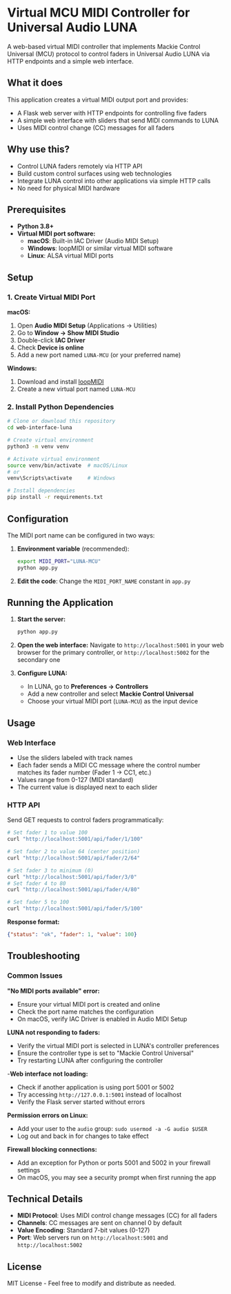 # Virtual MCU MIDI Controller for Universal Audio LUNA

A web-based virtual MIDI controller that implements Mackie Control Universal (MCU) protocol to control faders in Universal Audio LUNA via HTTP endpoints and a simple web interface.

## What it does

This application creates a virtual MIDI output port and provides:
- A Flask web server with HTTP endpoints for controlling five faders
- A simple web interface with sliders that send MIDI commands to LUNA
- Uses MIDI control change (CC) messages for all faders

## Why use this?

- Control LUNA faders remotely via HTTP API
- Build custom control surfaces using web technologies
- Integrate LUNA control into other applications via simple HTTP calls
- No need for physical MIDI hardware

## Prerequisites

- **Python 3.8+**
- **Virtual MIDI port software:**
  - **macOS**: Built-in IAC Driver (Audio MIDI Setup)
  - **Windows**: loopMIDI or similar virtual MIDI software
  - **Linux**: ALSA virtual MIDI ports

## Setup

### 1. Create Virtual MIDI Port

**macOS:**
1. Open **Audio MIDI Setup** (Applications → Utilities)
2. Go to **Window → Show MIDI Studio**
3. Double-click **IAC Driver**
4. Check **Device is online**
5. Add a new port named `LUNA-MCU` (or your preferred name)

**Windows:**
1. Download and install [loopMIDI](https://www.tobias-erichsen.de/software/loopmidi.html)
2. Create a new virtual port named `LUNA-MCU`

### 2. Install Python Dependencies

```bash
# Clone or download this repository
cd web-interface-luna

# Create virtual environment
python3 -m venv venv

# Activate virtual environment
source venv/bin/activate  # macOS/Linux
# or
venv\Scripts\activate     # Windows

# Install dependencies
pip install -r requirements.txt
```

## Configuration

The MIDI port name can be configured in two ways:

1. **Environment variable** (recommended):
   ```bash
   export MIDI_PORT="LUNA-MCU"
   python app.py
   ```

2. **Edit the code**: Change the `MIDI_PORT_NAME` constant in `app.py`

## Running the Application

1. **Start the server:**
   ```bash
   python app.py
   ```

2. **Open the web interface:**
   Navigate to `http://localhost:5001` in your web browser for the primary
   controller, or `http://localhost:5002` for the secondary one

3. **Configure LUNA:**
   - In LUNA, go to **Preferences → Controllers**
   - Add a new controller and select **Mackie Control Universal**
   - Choose your virtual MIDI port (`LUNA-MCU`) as the input device

## Usage

### Web Interface
- Use the sliders labeled with track names
- Each fader sends a MIDI CC message where the control number matches its fader number (Fader 1 → CC1, etc.)
- Values range from 0-127 (MIDI standard)
- The current value is displayed next to each slider

### HTTP API
Send GET requests to control faders programmatically:

```bash
# Set fader 1 to value 100
curl "http://localhost:5001/api/fader/1/100"

# Set fader 2 to value 64 (center position)
curl "http://localhost:5001/api/fader/2/64"

# Set fader 3 to minimum (0)
curl "http://localhost:5001/api/fader/3/0"
# Set fader 4 to 80
curl "http://localhost:5001/api/fader/4/80"

# Set fader 5 to 100
curl "http://localhost:5001/api/fader/5/100"
```

**Response format:**
```json
{"status": "ok", "fader": 1, "value": 100}
```

## Troubleshooting

### Common Issues

**"No MIDI ports available" error:**
- Ensure your virtual MIDI port is created and online
- Check the port name matches the configuration
- On macOS, verify IAC Driver is enabled in Audio MIDI Setup

**LUNA not responding to faders:**
- Verify the virtual MIDI port is selected in LUNA's controller preferences
- Ensure the controller type is set to "Mackie Control Universal"
- Try restarting LUNA after configuring the controller

-**Web interface not loading:**
- Check if another application is using port 5001 or 5002
- Try accessing `http://127.0.0.1:5001` instead of localhost
- Verify the Flask server started without errors

**Permission errors on Linux:**
- Add your user to the `audio` group: `sudo usermod -a -G audio $USER`
- Log out and back in for changes to take effect

**Firewall blocking connections:**
- Add an exception for Python or ports 5001 and 5002 in your firewall settings
- On macOS, you may see a security prompt when first running the app

## Technical Details

- **MIDI Protocol**: Uses MIDI control change messages (CC) for all faders
- **Channels**: CC messages are sent on channel 0 by default
- **Value Encoding**: Standard 7-bit values (0-127)
- **Port**: Web servers run on `http://localhost:5001` and `http://localhost:5002`

## License

MIT License - Feel free to modify and distribute as needed.
